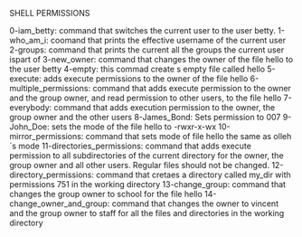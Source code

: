 SHELL PERMISSIONS

0-iam_betty: command that switches the current user to the user betty.
1-who_am_i: coomand that prints the effective username of the current user
2-groups: command that prints the current all the groups the current user ispart of
3-new_owner: command that changes the owner of the file hello to the user betty
4-empty: this commad create s empty file called hello
5-execute: adds execute permissions to the owner of the file hello
6-multiple_permissions: command that adds execute permission to the owner and the group owner, and read permission to other users, to the file hello
7-everybody: command that adds execution permission to the owner, the group owner and the other users
8-James_Bond: Sets permission to 007
9-John_Doe: sets the mode of the file hello to -rwxr-x-wx
10-mirror_permissions: command that sets mode of file hello the same as olleh´s mode
11-directories_permissions: command that adds execute permission to all subdirectories of the current directory for the owner, the group owner and all other users. Regular files should not be changed.
12-directory_permissions: command that cretaes a directory called my_dir with permissions 751 in the working directory
13-change_group: command that changes the group owner to school for the file hello
14-change_owner_and_group: command that changes the owner to vincent and the group owner to staff for all the files and directories in the working directory